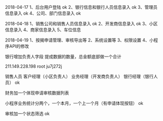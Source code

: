 2018-04-17
1、后台用户登陆     ok
2、银行信息和银行人员信息录入   ok
3、管理员信息录入   ok
4、公司、部门信息录入   ok

2018-04-18
1、销售公司和销售人员信息录入   ok
2、开发商信息录入    ok
3、小区信息录入
4、商家信息录入
5、车位信息

2018-04-19
1、按揭申请管理、审核导出等
2、系统设置等
3、权限设置
4、小程序API的修改


银行增加负责人字段
提成数据的数量，总金额底部做一个合计

211.149.228.198
root ju7j272j

销售人员  客户经理（小区负责人）  业务经理（开发商负责人） 银行经理（银行人员）   ok

财务加一个体现申请审核数据列表

小程序业务统计分两个，一个本月，一个上一个月（有申请体现按钮）  ok

审核加一个状态筛选  ok
